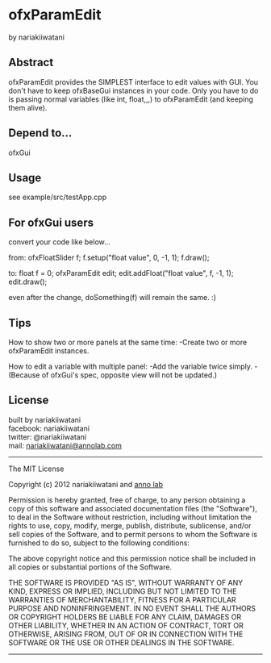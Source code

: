 ofxParamEdit
============
by nariakiiwatani

Abstract------------
ofxParamEdit provides the SIMPLEST interface to edit values with GUI.
You don't have to keep ofxBaseGui instances in your code.
Only you have to do is passing normal variables (like int, float,,,) to ofxParamEdit (and keeping them alive).

Depend to...
------------
ofxGui

Usage
------------
see example/src/testApp.cpp

For ofxGui users
------------
convert your code like below...

from:
	ofxFloatSlider f;
	f.setup("float value", 0, -1, 1);
	f.draw();

to:
	float f = 0;
	ofxParamEdit edit;
	edit.addFloat("float value", f, -1, 1);
	edit.draw();

even after the change, doSomething(f) will remain the same. :)


Tips
------------
How to show two or more panels at the same time:
-Create two or more ofxParamEdit instances.

How to edit a variable with multiple panel:
-Add the variable twice simply.
-(Because of ofxGui's spec, opposite view will not be updated.)


License
------------
built by nariakiiwatani  
facebook: nariakiiwatani  
twitter: @nariakiiwatani  
mail: nariakiiwatani@annolab.com  

----------------------------------------------------------

The MIT License

Copyright (c) 2012 nariakiiwatani and [anno lab]( http://www.annolab.com/ "anno lab")

Permission is hereby granted, free of charge, to any person obtaining a copy
of this software and associated documentation files (the "Software"), to deal
in the Software without restriction, including without limitation the rights
to use, copy, modify, merge, publish, distribute, sublicense, and/or sell
copies of the Software, and to permit persons to whom the Software is
furnished to do so, subject to the following conditions:

The above copyright notice and this permission notice shall be included in
all copies or substantial portions of the Software.

THE SOFTWARE IS PROVIDED "AS IS", WITHOUT WARRANTY OF ANY KIND, EXPRESS OR
IMPLIED, INCLUDING BUT NOT LIMITED TO THE WARRANTIES OF MERCHANTABILITY,
FITNESS FOR A PARTICULAR PURPOSE AND NONINFRINGEMENT. IN NO EVENT SHALL THE
AUTHORS OR COPYRIGHT HOLDERS BE LIABLE FOR ANY CLAIM, DAMAGES OR OTHER
LIABILITY, WHETHER IN AN ACTION OF CONTRACT, TORT OR OTHERWISE, ARISING FROM,
OUT OF OR IN CONNECTION WITH THE SOFTWARE OR THE USE OR OTHER DEALINGS IN
THE SOFTWARE.

----------------------------------------------------------
